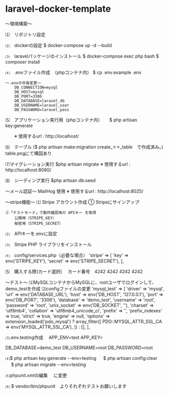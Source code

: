 # laravel-docker-template

〜環境構築〜

⑴　リポジトリ設定

⑵　dockerの設定
    $ docker-compose up -d --build

⑶　laravelパッケージのインストール
    $ docker-compose exec php bash
    $ composer install

⑷　.envファイル作成　（phpコンテナ内）
    $ cp .env.example .env
    
    〜.envの中身変更〜
        DB_CONNECTION=mysql
        DB_HOST=mysql
        DB_PORT=3306
        DB_DATABASE=laravel_db
        DB_USERNAME=laravel_user
        DB_PASSWORD=laravel_pass

⑸　アプリケーション実行用（phpコンテナ内）
　  $ php artisan key:generate

　　※ 使用するurl :  http://localhost/

⑹　テーブル ($ php artisan make:migration create_⚪︎⚪︎_table　で作成済み。)
   table.pngにて構図あり

⑺マイグレーション実行
    $php artisan migrate
    ※ 使用するurl : http://localhost:8080/

⑻　シーディング実行
    $php artisan db:seed


〜メール認証〜
    MailHog 使用
    ※ 使用するurl :  http://localhost:8025/

〜stripe機能〜
⑴ Stripe アカウント作成
    ① Stripeにサインアップ

    ②「テストモード」で動作確認用の APIキー を取得
        公開用（STRIPE_KEY）
        秘密用（STRIPE_SECRET）
⑵　APIキーを.envに設定

⑶　Stripe PHP ライブラリをインストール

⑷　config/services.php（必要な場合）
        'stripe' => [
        'key' => env('STRIPE_KEY'),
        'secret' => env('STRIPE_SECRET'),
        ],

⑸　購入する際(カード選択)
　カード番号　4242 4242 4242 4242

〜テスト〜
⑴MySQLコンテナからMySQLに、rootユーザでログインして、demo_testを作成
⑵configファイルの変更
'mysql_test' => [
            'driver' => 'mysql',
            'url' => env('DATABASE_URL'),
             'host' => env('DB_HOST', '127.0.0.1'),
             'port' => env('DB_PORT', '3306'),
             'database' => 'demo_test',
             'username' => 'root',
             'password' => 'root',
             'unix_socket' => env('DB_SOCKET', ''),
             'charset' => 'utf8mb4',
             'collation' => 'utf8mb4_unicode_ci',
             'prefix' => '',
             'prefix_indexes' => true,
             'strict' => true,
             'engine' => null,
             'options' => extension_loaded('pdo_mysql') ? array_filter([
                 PDO::MYSQL_ATTR_SSL_CA => env('MYSQL_ATTR_SSL_CA'),
            ]) : [],
 ],

 ⑶.env.testing作成
 　APP_ENV=test
   APP_KEY=

   DB_DATABASE=demo_test
   DB_USERNAME=root
   DB_PASSWORD=root

 ⑷$ php artisan key:generate --env=testing
　 $ php artisan config:clear
　 $ php artisan migrate --env=testing

⑸phpunit.xmlの編集
<server name="DB_CONNECTION" value="mysql_test"/>
<server name="DB_DATABASE" value="demo_test"/>　に変更

⑹ $ vendor/bin/phpunit　よりそれぞれテストお願いします














